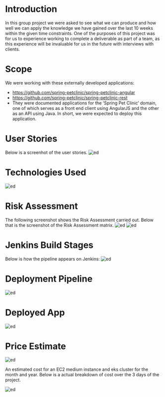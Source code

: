 # Introduction 
In this group project we were asked to see what we can produce and how well we can apply the knowledge we have gained over the last 10 weeks within the given time constraints.
One of the purposes of this project was for us to experience working to complete a deliverable as part of a team, as this experience will be invaluable for us in the future with interviews with clients. 

# Scope
We were working with these externally developed applications:
- https://github.com/spring-petclinic/spring-petclinic-angular
- https://github.com/spring-petclinic/spring-petclinic-rest
- They were documented applications for the ‘Spring Pet Clinic’ domain, one of which serves as a front end client using AngularJS and the other as an API using Java.
In short, we were expected to deploy this application.

# User Stories 
Below is a screenhot of the user stories.
![ed](./documentation/user-stories_1.jpg)

# Technologies Used
![ed](./documentation/technologies-used.jpg)

# Risk Assessment
The following screenshot shows the Risk Assessment carried out. Below that is the screenshot of the Risk Assessment matrix.
![ed](./documentation/Risk-Assessment.jpg)
![ed](./documentation/Risk-Assessment_Matrix.jpg)

# Jenkins Build Stages
Below is how the pipeline appears on Jenkins:
![ed](./documentation/jenkins-deploy.jpg)

# Deployment Pipeline 
![ed](./documentation/Deployment-pipelineV2.png)

# Deployed App 
![ed](./documentation/frontend.PNG)

# Price Estimate 
![ed](./documentation/price-estimate_ec2medium_EKS.jpg)

An estimated cost for an EC2 medium instance and eks cluster for the month and year.
Below is a actual breakdown of cost over the 3 days of the project.

![ed](./documentation/imgpsh_mobile_save.jpg)



